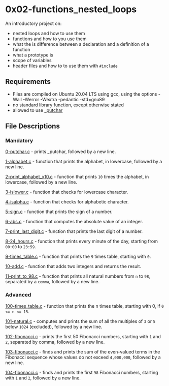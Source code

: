 # 0x02-functions_nested_loops
An introductory project on:

- nested loops and how to use them
- functions and how to you use them
- what the is difference between a declaration and a definition of a function
- what a prototype is
- scope of variables
- header files and how to to use them with `#include`
## Requirements
- Files are compiled on Ubuntu 20.04 LTS using gcc, using the options -Wall -Werror -Wextra -pedantic -std=gnu89
- no standard library function, except otherwise stated
- allowed to use [_putchar](https://github.com/holbertonschool/_putchar.c/blob/master/_putchar.c)
## File Descriptions
### Mandatory
[0-putchar.c](https://github.com/Gbeminiyi2022/alx-low_level_programming/blob/main/0x02-functions_nested_loops/0-putchar.c) - prints _putchar, followed by a new line.

[1-alphabet.c](https://github.com/Gbeminiyi2022/alx-low_level_programming/blob/main/0x02-functions_nested_loops/1-alphabet.c) - function that prints the alphabet, in lowercase, followed by a new line.

[2-print_alphabet_x10.c](https://github.com/Gbeminiyi2022/alx-low_level_programming/blob/main/0x02-functions_nested_loops/2-print_alphabet_x10.c) - function that prints `10` times the alphabet, in lowercase, followed by a new line.

[3-islower.c](https://github.com/Gbeminiyi2022/alx-low_level_programming/blob/main/0x02-functions_nested_loops/3-islower.c) - function that checks for lowercase character.

[4-isalpha.c](https://github.com/Gbeminiyi2022/alx-low_level_programming/blob/main/0x02-functions_nested_loops/4-isalpha.c#L1) - function that checks for alphabetic character.

[5-sign.c](https://github.com/Gbeminiyi2022/alx-low_level_programming/blob/main/0x02-functions_nested_loops/5-sign.c) - function that prints the sign of a number.

[6-abs.c](https://github.com/Gbeminiyi2022/alx-low_level_programming/blob/main/0x02-functions_nested_loops/6-abs.c) - function that computes the absolute value of an integer.

[7-print_last_digit.c](https://github.com/Gbeminiyi2022/alx-low_level_programming/blob/main/0x02-functions_nested_loops/7-print_last_digit.c) - function that prints the last digit of a number.

[8-24_hours.c](https://github.com/Gbeminiyi2022/alx-low_level_programming/blob/main/0x02-functions_nested_loops/8-24_hours.c) - function that prints every minute of the day, starting from `00:00` to `23:59`.

[9-times_table.c](https://github.com/Gbeminiyi2022/alx-low_level_programming/blob/main/0x02-functions_nested_loops/9-times_table.c) - function that prints the `9` times table, starting with `0`.

[10-add.c](https://github.com/Gbeminiyi2022/alx-low_level_programming/blob/main/0x02-functions_nested_loops/10-add.c) - function that adds two integers and returns the result.

[11-print_to_98.c](https://github.com/Gbeminiyi2022/alx-low_level_programming/blob/main/0x02-functions_nested_loops/11-print_to_98.c) - function that prints all natural numbers from `n` to `98`, separated by a `comma`, followed by a new line.

### Advanced
[100-times_table.c](https://github.com/Gbeminiyi2022/alx-low_level_programming/blob/main/0x02-functions_nested_loops/100-times_table.c) - function that prints the n times table, starting with 0, if `0 <= n <= 15`.

[101-natural.c](https://github.com/Gbeminiyi2022/alx-low_level_programming/blob/main/0x02-functions_nested_loops/101-natural.c) - computes and prints the sum of all the multiples of `3` or `5` below `1024` (excluded), followed by a new line.

[102-fibonacci.c](https://github.com/Gbeminiyi2022/alx-low_level_programming/blob/main/0x02-functions_nested_loops/102-fibonacci.c) - prints the first 50 Fibonacci numbers, starting with `1` and `2`, separated by comma, followed by a new line. 

[103-fibonacci.c](https://github.com/Gbeminiyi2022/alx-low_level_programming/blob/main/0x02-functions_nested_loops/103-fibonacci.c) - finds and prints the sum of the even-valued terms in the Fibonacci sequence whose values do not exceed `4,000,000`, followed by a new line. 

[104-fibonacci.c](https://github.com/Gbeminiyi2022/alx-low_level_programming/blob/main/0x02-functions_nested_loops/104-fibonacci.c) - finds and prints the first `98` Fibonacci numbers, starting with `1` and `2`, followed by a new line.
